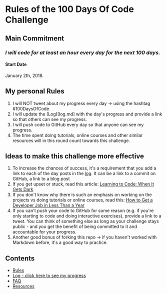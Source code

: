 # Rules of the 100 Days Of Code Challenge

## Main Commitment
### *I will code for at least an hour every day for the next 100 days.*

#### Start Date
January 2th, 2018.

## My personal Rules
1. I will NOT tweet about my progress every day -> using the hashtag #100DaysOfCode
2. I will update the (Log)[log.md] with the day's progress and provide a link so that others can see my progress.
3. I will push code to GitHub every day so that anyone can see my progress.
4. The time spent doing tutorials, online courses and other similar resources will in this round count towards this challenge.
   


## Ideas to make this challenge more effective
1. To increase the chances of success, it's a requirement that you add a link to each of the day posts in the [log](log.md). It can be a link to a commit on GitHub, a link to a blog post
2. If you get upset or stuck, read this article: [Learning to Code: When It Gets Dark](https://medium.freecodecamp.com/learning-to-code-when-it-gets-dark-e485edfb58fd)
3. If you don't know why there is such an emphasis on working on the projects vs doing tutorials or online courses, read this: [How to Get a Developer Job in Less Than a Year](https://medium.freecodecamp.com/how-to-get-a-developer-job-in-less-than-a-year-c27bbfe71645)
4. If you can't push your code to GitHub for some reason (e.g. if you're only starting to code and doing interactive exercises), provide a link to a tweet. You can think of something else as long as your challenge stays public - and you get the benefit of being committed to it and accountable for your progress.
5. Another good bonus of forking this repo -> if you haven't worked with Markdown before, it's a good way to practice.

## Contents
* [Rules](rules.md)
* [Log - click here to see my progress](log.md)
* [FAQ](FAQ.md)
* [Resources](resources.md)
